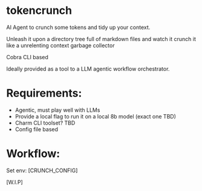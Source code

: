# tokencrunch

AI Agent to crunch some tokens and tidy up your context.

Unleash it upon a directory tree full of markdown files and watch it crunch it like a unrelenting context garbage collector

Cobra CLI based

Ideally provided as a tool to a LLM agentic workflow orchestrator.


# Requirements:

- Agentic, must play well with LLMs
- Provide a local flag to run it on a local 8b model (exact one TBD)
- Charm CLI toolset? TBD
- Config file based

# Workflow: 

Set env: [CRUNCH_CONFIG]

[W.I.P]


